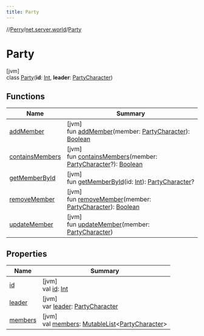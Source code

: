 ```yaml
---
title: Party
---
```

//[Perry](../../../index.html)/[net.server.world](../index.html)/[Party](index.html)



# Party



[jvm]\
class [Party](index.html)(**id**: [Int](https://kotlinlang.org/api/latest/jvm/stdlib/kotlin/-int/index.html), **leader**: [PartyCharacter](../-party-character/index.html))



## Functions


| Name | Summary |
|---|---|
| [addMember](add-member.html) | [jvm]<br>fun [addMember](add-member.html)(member: [PartyCharacter](../-party-character/index.html)): [Boolean](https://kotlinlang.org/api/latest/jvm/stdlib/kotlin/-boolean/index.html) |
| [containsMembers](contains-members.html) | [jvm]<br>fun [containsMembers](contains-members.html)(member: [PartyCharacter](../-party-character/index.html)?): [Boolean](https://kotlinlang.org/api/latest/jvm/stdlib/kotlin/-boolean/index.html) |
| [getMemberById](get-member-by-id.html) | [jvm]<br>fun [getMemberById](get-member-by-id.html)(id: [Int](https://kotlinlang.org/api/latest/jvm/stdlib/kotlin/-int/index.html)): [PartyCharacter](../-party-character/index.html)? |
| [removeMember](remove-member.html) | [jvm]<br>fun [removeMember](remove-member.html)(member: [PartyCharacter](../-party-character/index.html)): [Boolean](https://kotlinlang.org/api/latest/jvm/stdlib/kotlin/-boolean/index.html) |
| [updateMember](update-member.html) | [jvm]<br>fun [updateMember](update-member.html)(member: [PartyCharacter](../-party-character/index.html)) |


## Properties


| Name | Summary |
|---|---|
| [id](id.html) | [jvm]<br>val [id](id.html): [Int](https://kotlinlang.org/api/latest/jvm/stdlib/kotlin/-int/index.html) |
| [leader](leader.html) | [jvm]<br>var [leader](leader.html): [PartyCharacter](../-party-character/index.html) |
| [members](members.html) | [jvm]<br>val [members](members.html): [MutableList](https://kotlinlang.org/api/latest/jvm/stdlib/kotlin.collections/-mutable-list/index.html)<[PartyCharacter](../-party-character/index.html)> |

